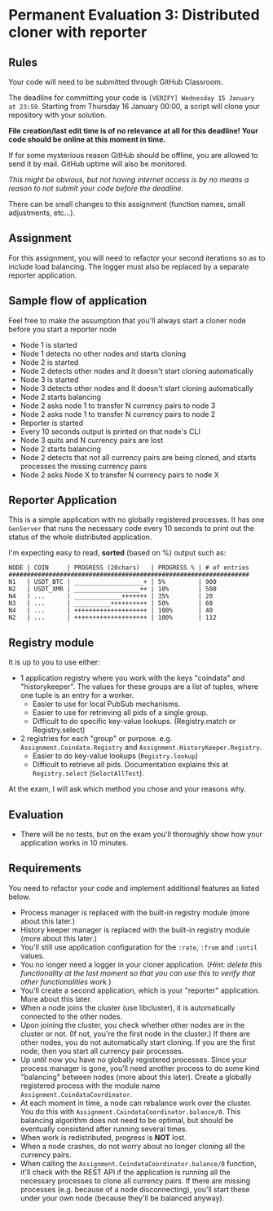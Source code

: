 # Permanent Evaluation 3: Distributed cloner with reporter

## Rules

Your code will need to be submitted through GitHub Classroom.

The deadline for committing your code is `[VERIFY] Wednesday 15 January at 23:59`. Starting from Thursday 16 January 00:00, a script will clone your repository with your solution.

__File creation/last edit time is of no relevance at all for this deadline! Your code should be online at this moment in time.__

If for some mysterious reason GitHub should be offline, you are allowed to send it by mail. GitHub uptime will also be monitored.

_This might be obvious, but not having internet access is by no means a reason to not submit your code before the deadline._

There can be small changes to this assignment (function names, small adjustments, etc...).

## Assignment

For this assignment, you will need to refactor your second iterations
so as to include load balancing. The logger must also be replaced by
a separate reporter application.

## Sample flow of application

Feel free to make the assumption that you'll always start a cloner node before you start a reporter node

* Node 1 is started
* Node 1 detects no other nodes and starts cloning
* Node 2 is started
* Node 2 detects other nodes and it doesn't start cloning automatically
* Node 3 is started
* Node 3 detects other nodes and it doesn't start cloning automatically
* Node 2 starts balancing
* Node 2 asks node 1 to transfer N currency pairs to node 3
* Node 2 asks node 1 to transfer N currency pairs to node 2
* Reporter is started
* Every 10 seconds output is printed on that node's CLI
* Node 3 quits and N currency pairs are lost
* Node 2 starts balancing
* Node 2 detects that not all currency pairs are being cloned, and starts processes the missing currency pairs
* Node 2 asks Node X to transfer N currency pairs to node X

## Reporter Application

This is a simple application with no globally registered processes. It has one `GenServer` that runs the necessary code every 10 seconds to print out the status of the whole distributed application.

I'm expecting easy to read,  **sorted** (based on %) output such as:

```text
NODE | COIN     | PROGRESS (20chars)   | PROGRESS % | # of entries
##################################################################
N1   | USDT_BTC | ___________________+ | 5%         | 900
N2   | USDT_XMR | __________________++ | 10%        | 500
N4   | ...      | _____________+++++++ | 35%        | 20
N3   | ...      | __________++++++++++ | 50%        | 60
N4   | ...      | ++++++++++++++++++++ | 100%       | 40
N2   | ...      | ++++++++++++++++++++ | 100%       | 112
```

## Registry module

It is up to you to use either:

* 1 application registry where you work with the keys "coindata" and "historykeeper". The values for these groups are a list of tuples, where one tuple is an entry for a worker.
  * Easier to use for local PubSub mechanisms.
  * Easier to use for retrieving all pids of a single group.
  * Difficult to do specific key-value lookups. (Registry.match or Registry.select)
* 2 registries for each "group" or purpose. e.g. `Assignment.Coindata.Registry` and `Assignment.HistoryKeeper.Registry`.
  * Easier to do key-value lookups (`Registry.lookup`)
  * Difficult to retrieve all pids. Documentation explains this at `Registry.select` (`SelectAllTest`).

At the exam, I will ask which method you chose and your reasons why.

## Evaluation

* There will be no tests, but on the exam you'll thoroughly show how your application works in 10 minutes.

## Requirements

You need to refactor your code and implement additional features as listed below.

* Process manager is replaced with the built-in registry module (more about this later.)
* History keeper manager is replaced with the built-in registry module (more about this later.)
* You'll still use application configuration for the `:rate`, `:from` and `:until` values.
* You no longer need a logger in your cloner application. (_Hint: delete this functionality at the last moment so that you can use this to verify that other functionalities work._)
* You'll create a second application, which is your "reporter" application. More about this later.
* When a node joins the cluster (use libcluster), it is automatically connected to the other nodes.
* Upon joining the cluster, you check whether other nodes are in the cluster or not. (If not, you're the first node in the cluster.) If there are other nodes, you do not automatically start cloning. If you are the first node, then you start all currency pair processes.
* Up until now you have no globally registered processes. Since your process manager is gone, you'll need another process to do some kind "balancing" between nodes (more about this later). Create a globally registered process with the module name `Assignment.CoindataCoordinator`.
* At each moment in time, a node can rebalance work over the cluster. You do this with `Assignment.CoindataCoordinator.balance/0`. This balancing algorithm does not need to be optimal, but should be eventually consistend after running several times.
* When work is redistributed, progress is **NOT** lost.
* When a node crashes, do not worry about no longer cloning all the currency pairs.
* When calling the `Assignment.CoindataCoordinator.balance/0` function, it'll check with the REST API if the application is running all the necessary processes to clone all currency pairs. If there are missing processes (e.g. because of a node disconnecting), you'll start these under your own node (because they'll be balanced anyway).
